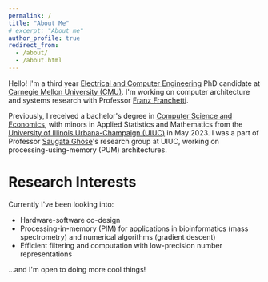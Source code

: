 ```yaml
---
permalink: /
title: "About Me"
# excerpt: "About me"
author_profile: true
redirect_from: 
  - /about/
  - /about.html
---
```


Hello! I'm a third year [Electrical and Computer Engineering](https://www.ece.cmu.edu/) PhD candidate at [Carnegie Mellon University (CMU)](https://www.cmu.edu/). I'm working on computer architecture and systems research with Professor [Franz Franchetti](http://users.ece.cmu.edu/~franzf/). 

Previously, I received a bachelor's degree in [Computer Science and Economics](https://cs.illinois.edu/academics/undergraduate/degree-program-options/cs-x-degree-programs/computer-science-economics), with minors in Applied Statistics and Mathematics from the [University of Illinois Urbana-Champaign (UIUC)](https://illinois.edu/) in May 2023. I was a part of Professor [Saugata Ghose](https://ghose.web.illinois.edu/)'s research group at UIUC, working on processing-using-memory (PUM) architectures.

Research Interests
======
Currently I've been looking into: 

* Hardware-software co-design
* Processing-in-memory (PIM) for applications in bioinformatics (mass spectrometry) and numerical algorithms (gradient descent)
* Efficient filtering and computation with low-precision number representations

...and I'm open to doing more cool things!
